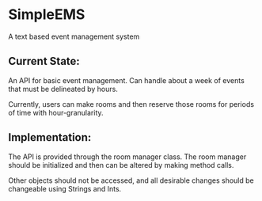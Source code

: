 # SimpleEMS
A text based event management system

## Current State: 
An API for basic event management. 
Can handle about a week of events that must be delineated by hours.

Currently, users can make rooms and then reserve those rooms for periods of time with hour-granularity. 

## Implementation:
The API is provided through the room manager class.
The room manager should be initialized and then can be altered by making method calls.

Other objects should not be accessed, and all desirable changes should be changeable using Strings and Ints.
